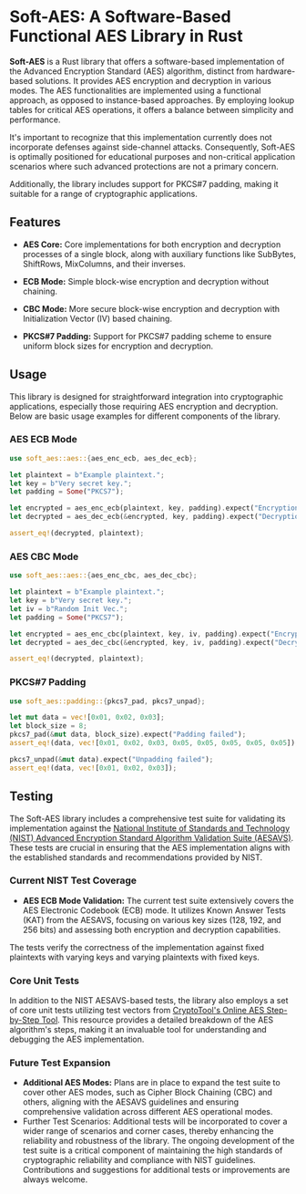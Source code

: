 # Soft-AES: A Software-Based Functional AES Library in Rust

**Soft-AES** is a Rust library that offers a software-based implementation of
the Advanced Encryption Standard (AES) algorithm, distinct from hardware-based
solutions. It provides AES encryption and decryption in various modes. The AES
functionalities are implemented using a functional approach, as opposed to
instance-based approaches. By employing lookup tables for critical AES
operations, it offers a balance between simplicity and performance.

It's important to recognize that this implementation currently does not
incorporate defenses against side-channel attacks. Consequently, Soft-AES is
optimally positioned for educational purposes and non-critical application
scenarios where such advanced protections are not a primary concern.

Additionally, the library includes support for PKCS#7 padding, making it
suitable for a range of cryptographic applications.

## Features

- **AES Core:** Core implementations for both encryption and decryption
  processes of a single block, along with auxiliary functions like SubBytes,
  ShiftRows, MixColumns, and their inverses.

- **ECB Mode:** Simple block-wise encryption and decryption without chaining.

- **CBC Mode:** More secure block-wise encryption and decryption with
  Initialization Vector (IV) based chaining.

- **PKCS#7 Padding:** Support for PKCS#7 padding scheme to ensure uniform block
  sizes for encryption and decryption.

## Usage

This library is designed for straightforward integration into cryptographic
applications, especially those requiring AES encryption and decryption. Below
are basic usage examples for different components of the library.

### AES ECB Mode

```rust 
use soft_aes::aes::{aes_enc_ecb, aes_dec_ecb};

let plaintext = b"Example plaintext."; 
let key = b"Very secret key."; 
let padding = Some("PKCS7");

let encrypted = aes_enc_ecb(plaintext, key, padding).expect("Encryption failed");
let decrypted = aes_dec_ecb(&encrypted, key, padding).expect("Decryption failed");

assert_eq!(decrypted, plaintext);
```

### AES CBC Mode

```rust
use soft_aes::aes::{aes_enc_cbc, aes_dec_cbc};

let plaintext = b"Example plaintext.";
let key = b"Very secret key.";
let iv = b"Random Init Vec.";
let padding = Some("PKCS7");

let encrypted = aes_enc_cbc(plaintext, key, iv, padding).expect("Encryption failed");
let decrypted = aes_dec_cbc(&encrypted, key, iv, padding).expect("Decryption failed");

assert_eq!(decrypted, plaintext);
```

### PKCS#7 Padding

```rust
use soft_aes::padding::{pkcs7_pad, pkcs7_unpad};

let mut data = vec![0x01, 0x02, 0x03];
let block_size = 8;
pkcs7_pad(&mut data, block_size).expect("Padding failed");
assert_eq!(data, vec![0x01, 0x02, 0x03, 0x05, 0x05, 0x05, 0x05, 0x05]);

pkcs7_unpad(&mut data).expect("Unpadding failed");
assert_eq!(data, vec![0x01, 0x02, 0x03]);
```

## Testing

The Soft-AES library includes a comprehensive test suite for validating its
implementation against the [National Institute of Standards and Technology
(NIST) Advanced Encryption Standard Algorithm Validation Suite
(AESAVS)](https://csrc.nist.gov/CSRC/media/Projects/Cryptographic-Algorithm-Validation-Program/documents/aes/AESAVS.pdf).
These tests are crucial in ensuring that the AES implementation aligns with the
established standards and recommendations provided by NIST.

### Current NIST Test Coverage

- **AES ECB Mode Validation:** The current test suite extensively covers the
  AES Electronic Codebook (ECB) mode. It utilizes Known Answer Tests (KAT) from
  the AESAVS, focusing on various key sizes (128, 192, and 256 bits) and
  assessing both encryption and decryption capabilities.

The tests verify the correctness of the implementation against fixed plaintexts
with varying keys and varying plaintexts with fixed keys.

### Core Unit Tests

In addition to the NIST AESAVS-based tests, the library also employs a set of
core unit tests utilizing test vectors from [CryptoTool's Online AES
Step-by-Step Tool](https://www.cryptool.org/en/cto/aes-step-by-step). This
resource provides a detailed breakdown of the AES algorithm's steps, making it
an invaluable tool for understanding and debugging the AES implementation.

### Future Test Expansion

- **Additional AES Modes:** Plans are in place to expand the test suite to
  cover other AES modes, such as Cipher Block Chaining (CBC) and others,
  aligning with the AESAVS guidelines and ensuring comprehensive validation
  across different AES operational modes. 
- Further Test Scenarios: Additional tests will be incorporated to cover a
  wider range of scenarios and corner cases, thereby enhancing the reliability
  and robustness of the library. The ongoing development of the test suite is a
  critical component of maintaining the high standards of cryptographic
  reliability and compliance with NIST guidelines. Contributions and
  suggestions for additional tests or improvements are always welcome.


